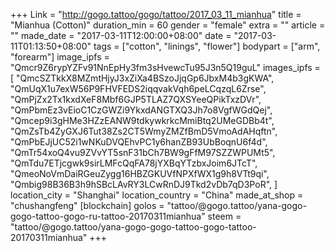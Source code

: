 +++
Link = "http://gogo.tattoo/gogo/tattoo/2017_03_11_mianhua"
title = "Mianhua (Cotton)"
duration_min = 60
gender = "female"
extra = ""
article = ""
made_date = "2017-03-11T12:00:00+08:00"
date = "2017-03-11T01:13:50+08:00"
tags = ["cotton", "linings", "flower"]
bodypart = ["arm", "forearm"]
image_ipfs = "Qmcr9Z6rypYZFv91NnEpHy3fm3sHvewcTu95J3n5Q19guL"
images_ipfs = [  "QmcSZTkkX8MZmtHjyJ3xZiXa4BSzoJjqGp6JbxM4b3gKWA",
  "QmUqX1u7exW56P9FHVFEDS2iqqvakVqh6peLCqzqL6Zrse",
  "QmPjZx2Tx1kxdXeF8Mbf6GJP5TLAZ7QXSYeeQPikTxzDVr",
  "QmPbmEz3vEioC1CzGWZi9YkxdANGTXQ3Jh7o8VgfWGdQej",
  "Qmcep9i3gHMe3HZzEANW9tdkywkrkcMmiBtq2UMeGDBb4t",
  "QmZsTb4ZyGXJ6Tut38Zs2CT5WmyZMZfBmD5VmoAdAHqftn",
  "QmPbEJjUC52i1wNKuDVQEhvPC1y6hanZB93UbBoqnU6f4d",
  "QmTr54xoQ4vu9ZVvYT5snF31bCh7BW9gFfM97SZZWPUMt5",
  "QmTdu7ETjcgwk9sirLMFcQqFA78jYXBqYTzbxJoim6JTcT",
  "QmeoNoVmDaiRGeuZygg16HBZGKUVfNPXfWX1g9h8VTt9qi",
  "Qmbig98B36B3h9hSBcLAvRY3LCwRnDJ9Tkd2vDb7qD3PoR",
]
location_city = "Shanghai"
location_country = "China"
made_at_shop = "chushangfeng"
[blockchain]
golos = "tattoo/@gogo.tattoo/yana-gogo-gogo-tattoo-gogo-ru-tattoo-20170311mianhua"
steem = "tattoo/@gogo.tattoo/yana-gogo-gogo-tattoo-gogo-tattoo-20170311mianhua"
+++
